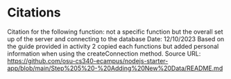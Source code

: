 # Citations

Citation for the following function: not a specific function but the overall set up of the server and connecting to the database
Date: 12/10/2023
Based on the guide provided in activity 2
copied each functions but added personal information when using the createConnection method.
Source URL: https://github.com/osu-cs340-ecampus/nodejs-starter-app/blob/main/Step%205%20-%20Adding%20New%20Data/README.md
